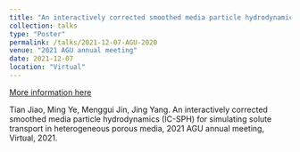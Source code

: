 ```yaml
---
title: "An interactively corrected smoothed media particle hydrodynamics (IC-SPH) for simulating solute transport in heterogeneous porous media"
collection: talks
type: "Poster"
permalink: /talks/2021-12-07-AGU-2020
venue: "2021 AGU annual meeting"
date: 2021-12-07
location: "Virtual"
---
```


[More information here](https://agu.confex.com/agu/fm21/meetingapp.cgi/Home/)

 Tian Jiao, Ming Ye, Menggui Jin, Jing Yang. An interactively corrected smoothed media particle hydrodynamics (IC-SPH) for simulating solute transport in heterogeneous porous media, 2021 AGU annual meeting, Virtual, 2021.  
